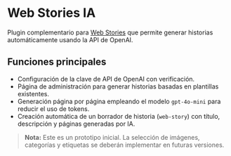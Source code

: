 # Web Stories IA

Plugin complementario para [Web Stories](https://wordpress.org/plugins/web-stories/) que permite generar historias automáticamente usando la API de OpenAI.

## Funciones principales

- Configuración de la clave de API de OpenAI con verificación.
- Página de administración para generar historias basadas en plantillas existentes.
- Generación página por página empleando el modelo `gpt-4o-mini` para reducir el uso de tokens.
- Creación automática de un borrador de historia (`web-story`) con título, descripción y páginas generadas por IA.

> **Nota:** Este es un prototipo inicial. La selección de imágenes, categorías y etiquetas se deberán implementar en futuras versiones.

